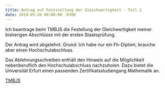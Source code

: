 ```yaml
---
title: Antrag auf Feststellung der Gleichwertigkeit - Teil 1
date: 2019-05-20 00:00:00 -0700
---
```


Ich beantrage beim TMBJS die Festellung der Gleichwertigkeit meiner bisherigen Abschlüsse mit der ersten Staatsprüfung.

Der Antrag wird abgelehnt. Grund: Ich habe nur ein Fh-Diplom, brauche aber einen Hochschulabschluss.

Das Ablehnungsschreiben enthält den Hinweis auf die Möglichkeit nebenberuflich den Hochschulabschluss nachzuholen. Dazu bietet die Universität Erfurt einen passenden Zertifikatsstudiengang Mathematik an.

[TMBJS](https://bildung.thueringen.de/lehrkraefte/seiteneinsteiger)
